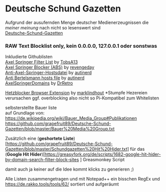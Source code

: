 # Deutsche Schund Gazetten
Aufgrund der ausufernden Menge deutscher Medienerzeugnissen die *meiner meinung* nach nicht so lesenswert sind  
[Deutsche-Schund-Gazetten](https://github.com/grapefruit89/Deutsche-Schund-Gazetten/blob/master/Deutsche-Schund-Gazetten.txt)

### RAW Text Blocklist only, kein 0.0.0.0,  127.0.0.1 oder sonstwas 

Inkludierte Githublisten  
[Axel Springer Filter List](https://github.com/TobsA13/ASB) by [TobsA13](https://github.com/TobsA13)  
[Axel Springer Blocker (ABS)](https://github.com/revengeday/axelspringerblocker) by [revengeday](https://github.com/revengeday)  
[Anti-Axel-Springer-Hostsdatei](https://github.com/autinerd/anti-axelspringer-hosts) by [autinerd](https://github.com/autinerd)   
[Anti Bertelsmann hosts file](https://github.com/autinerd/anti-bertelsmann-hosts) by [autinerd](https://github.com/autinerd)  
[AxelSpringerDomains](https://github.com/DrRetro/AxelSpringerDomains) by [DrRetro](https://github.com/DrRetro)   
 
[Hetzblocker Browser Extension](https://github.com/marklindhout/hetzblocker) by [marklindhout](https://github.com/marklindhout)        *Stumpfe Hezereien verursachen ggf. overblocking also nicht so Pi-Kompatibel zum Whitelisten  

selbsterstellte Bauer liste  
auf Grundlage von: https://de.wikipedia.org/wiki/Bauer_Media_Group#Publikationen  
https://github.com/grapefruit89/Deutsche-Schund-Gazetten/blob/master/Bauer%20Media%20Group.txt  

Zusätzlich eine (**geshortete Liste**)[https://github.com/grapefruit89/Deutsche-Schund-Gazetten/blob/master/Schundgazetten%20Hit%20Hider.txt] für das (**Google Hit Hider**)[https://greasyfork.org/de/scripts/1682-google-hit-hider-by-domain-search-filter-block-sites ] Greasmonkey Script  
 
 
damit auch ja keiner auf die Idee kommt klicks zu generieren ;)    
  
Alle Listen zusammengetragen und mit Notepad++ ein bisschen RegEx und https://de.rakko.tools/tools/62/ sortiert und aufgeräumt  
